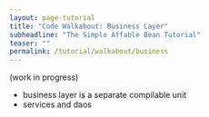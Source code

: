 ```yaml
---
layout: page-tutorial
title: "Code Walkabout: Business Layer"
subheadline: "The Simple Affable Bean Tutorial"
teaser: ""
permalink: /tutorial/walkabout/business
---
```


(work in progress) 

 - business layer is a separate compilable unit
 - services and daos
